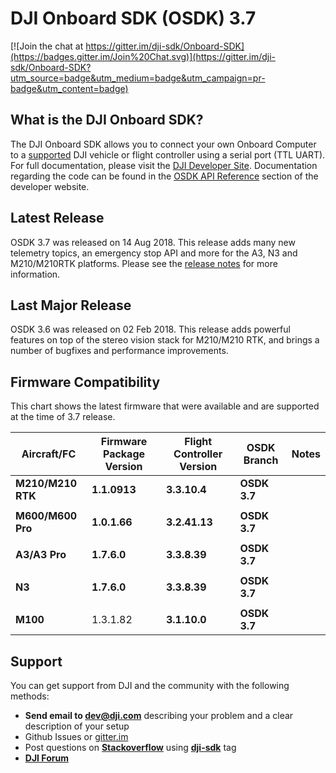 # DJI Onboard SDK (OSDK) 3.7

[![Join the chat at https://gitter.im/dji-sdk/Onboard-SDK](https://badges.gitter.im/Join%20Chat.svg)](https://gitter.im/dji-sdk/Onboard-SDK?utm_source=badge&utm_medium=badge&utm_campaign=pr-badge&utm_content=badge)

## What is the DJI Onboard SDK?

The DJI Onboard SDK allows you to connect your own Onboard Computer to a [supported](https://developer.dji.com/onboard-sdk/documentation/introduction/osdk-hardware-introduction.html#supported-products) DJI vehicle or flight controller using a serial port (TTL UART). For full documentation, please visit the [DJI Developer Site](https://developer.dji.com/onboard-sdk/documentation/). Documentation regarding the code can be found in the [OSDK API Reference](https://developer.dji.com/onboard-api-reference/index.html) section of the developer website.

## Latest Release
OSDK 3.7 was released on 14 Aug 2018. This release adds many new telemetry topics, an emergency stop API and more for the A3, N3 and M210/M210RTK platforms. Please see the [release notes](https://developer.dji.com/onboard-sdk/documentation/appendix/releaseNotes.html) for more information.


## Last Major Release
OSDK 3.6 was released on 02 Feb 2018. This release adds powerful features on top of the stereo vision stack for M210/M210 RTK, and brings a number of bugfixes and performance improvements.

## Firmware Compatibility

This chart shows the latest firmware that were available and are supported at the time of 3.7 release.

| Aircraft/FC       | Firmware Package Version | Flight Controller Version | OSDK Branch            | Notes                                                                 |
|-------------------|--------------------------|---------------------------|------------------------|-----------------------------------------------------------------------|
| **M210/M210 RTK** | **1.1.0913**             | **3.3.10.4**              | **OSDK 3.7**           |                                                                       |
|                   |                          |                           |                        |                                                                       |
| **M600/M600 Pro** | **1.0.1.66**             | **3.2.41.13**             | **OSDK 3.7**           |                                                                       |
|                   |                          |                           |                        |                                                                       |
| **A3/A3 Pro**     | **1.7.6.0**              | **3.3.8.39**              | **OSDK 3.7**           |                                                                       |
|                   |                          |                           |                        |                                                                       |
| **N3**            | **1.7.6.0**              | **3.3.8.39**              | **OSDK 3.7**           |                                                                       |
|                   |                          |                           |                        |                                                                       |
| **M100**          | 1.3.1.82                 | **3.1.10.0**              | **OSDK 3.7**           |                                                                       |


## Support

You can get support from DJI and the community with the following methods:

- **Send email to dev@dji.com** describing your problem and a clear description of your setup
- Github Issues or [gitter.im](https://gitter.im/dji-sdk/Onboard-SDK)
- Post questions on [**Stackoverflow**](http://stackoverflow.com) using [**dji-sdk**](http://stackoverflow.com/questions/tagged/dji-sdk) tag
- [**DJI Forum**](http://forum.dev.dji.com/en)
